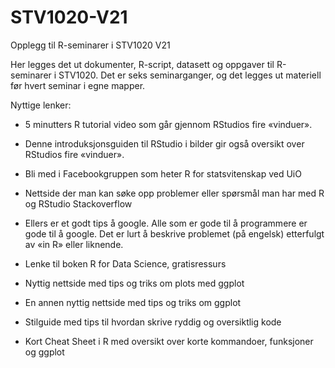 # STV1020-V21
Opplegg til R-seminarer i STV1020 V21

Her legges det ut dokumenter, R-script, datasett og oppgaver til R-seminarer i STV1020. 
Det er seks seminarganger, og det legges ut materiell før hvert seminar i egne mapper. 

Nyttige lenker:
-	5 minutters R tutorial video som går gjennom RStudios fire «vinduer».
-	Denne introduksjonsguiden til RStudio i bilder gir også oversikt over RStudios fire «vinduer».

-	Bli med i Facebookgruppen som heter R for statsvitenskap ved UiO
-	Nettside der man kan søke opp problemer eller spørsmål man har med R og RStudio Stackoverflow
-	Ellers er et godt tips å google. Alle som er gode til å programmere er gode til å google. Det er lurt å beskrive problemet (på engelsk) etterfulgt av «in R» eller liknende.  

-	Lenke til boken R for Data Science, gratisressurs 

-	Nyttig nettside med tips og triks om plots med ggplot
-	En annen nyttig nettside med tips og triks om ggplot 
-	Stilguide med tips til hvordan skrive ryddig og oversiktlig kode
-	Kort Cheat Sheet i R med oversikt over korte kommandoer, funksjoner og ggplot
